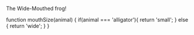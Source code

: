 The Wide-Mouthed frog!


function mouthSize(animal) {
  if(animal === 'alligator'){
    return 'small';
  } else {
    return 'wide';
  }
}